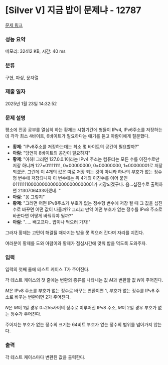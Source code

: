 # [Silver V] 지금 밥이 문제냐 - 12787 

[문제 링크](https://www.acmicpc.net/problem/12787) 

### 성능 요약

메모리: 32412 KB, 시간: 40 ms

### 분류

구현, 파싱, 문자열

### 제출 일자

2025년 1월 23일 14:32:52

### 문제 설명

<p>평소에 전공 공부를 열심히 하는 황제는 시험기간에 형들이 IPv4, IPv6주소를 저장하는데 각각 최소 4바이트, 6바이트가 필요하다는 얘기를 듣고 아람이에게 질문했다.</p>

<ul>
	<li><strong>황제</strong>: "IPv8주소를 저장하는데는 최소 몇 바이트의 공간이 필요할까?"</li>
	<li><strong>아람</strong>: "당연히 8바이트의 공간이 필요하지"</li>
	<li><strong>황제</strong>: "아하! 그러면 127.0.0.1이라는 IPv4 주소는 컴퓨터는 모든 수를 이진수로만 저장 하니까 127=01111111, 0=00000000, 0=00000000, 1=00000001로 저장되겠군. 그런데 이 4개의 값은 따로 저장 되는 것이 아니라 하나의 부호가 없는 정수형 변수에 저장되니까 이 변수에는 위 4개의 이진수를 이어 붙인 01111111000000000000000000000001가 저장되겠구나. 음...십진수로 출력하면 2130706433이겠네. "</li>
	<li><strong>아람</strong>: "응 그렇지"</li>
	<li><strong>황제</strong>: "그러면 어떤 IPv8주소가 부호가 없는 정수형 변수에 저장 될 때 그 값을 십진수로 바꾸면 어떤 값이 나올까?? 그리고 만약 어떤 부호가 없는 정수를 IPv8 주소로 바꾼다면 어떻게 바꿔줘야 될까?" </li>
	<li><strong>아람</strong>: "..... 배고프다.. 밥이나 먹으러 가자!" </li>
</ul>

<p>그러자 황제는 고민이 해결될 때까지는 밥을 못 먹으러 간다며 자리를 지킨다. </p>

<p>여러분이 황제를 도와 아람이와 황제가 점심시간에 맞춰 밥을 먹도록 도와주자.</p>

### 입력 

 <p>입력의 첫째 줄에 테스트 케이스 <em>T</em>가 주어진다.</p>

<p>각 테스트 케이스의 첫 줄에는 변환의 종류를 나타내는 값 <em>M</em>과 변환할 값 <em>N</em>이 주어진다.</p>

<p><em>M</em>은 IPv8 주소를 부호가 없는 정수로 바꾸는 변환이면 1, 부호가 없는 정수를 IPv8 주소로 바꾸는 변환이면 2가 주어진다.</p>

<p><em>N</em>은 <em>M</em>이 1일 경우  0~255사이의 정수로 이루어진 IPv8 주소, <em>M</em>이 2일 경우 부호가 없는 정수가 주어진다.</p>

<p>주어지는 부호가 없는 정수의 크기는 64비트 부호가 없는 정수의 범위를 넘어가지 않는다. </p>

### 출력 

 <p>각 테스트 케이스마다 변환된 값을 출력한다.</p>


